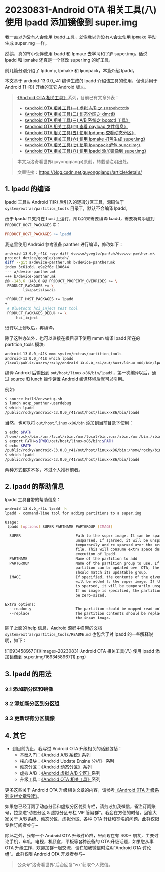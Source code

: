 # 20230831-Android OTA 相关工具(八) 使用 lpadd 添加镜像到 super.img

我一直以为没有人会使用 lpadd 工具，就像我以为没有人会去使用 lpmake 手动生成 super.img 一样。

然鹅，真的有小伙伴使用 lpadd 和 lpmake 去学习和了解 super.img。话说 lpadd 和 lpmake 还真是一个修改 super.img 的好工具。





前几篇分别介绍了 lpdump, lpmake 和 lpunpack，本篇介绍 lpadd。

本文基于 android-13.0.0_r41 编译生成的 lpadd 介绍该工具的使用，但也适用于 Android 11 (R)) 开始的其它 Android 版本。



> [《Android OTA 相关工具》](https://blog.csdn.net/guyongqiangx/category_12211864.html)系列，目前已有文章列表：
>
> - [《Android OTA 相关工具(一) 虚拟 A/B 之 snapshotctl》](https://blog.csdn.net/guyongqiangx/article/details/129122159)
> - [《Android OTA 相关工具(二) 动态分区之 dmctl》](https://blog.csdn.net/guyongqiangx/article/details/129229115)
> - [《Android OTA 相关工具(三) A/B 系统之 bootctl 工具》](https://blog.csdn.net/guyongqiangx/article/details/129310109)
> - [《Android OTA 相关工具(四) 查看 payload 文件信息》](https://blog.csdn.net/guyongqiangx/article/details/129228856)
> - [《Android OTA 相关工具(五) 使用 lpdump 查看动态分区》](https://blog.csdn.net/guyongqiangx/article/details/129785777)
> - [《Android OTA 相关工具(六) 使用 lpmake 打包生成 super.img》](https://blog.csdn.net/guyongqiangx/article/details/132581720)
> - [《Android OTA 相关工具(七) 使用 lpunpack 解包 super.img》](https://blog.csdn.net/guyongqiangx/article/details/132598451)
> - [《Android OTA 相关工具(八) 使用 lpadd 添加镜像到 super.img》]()



> 本文为洛奇看世界(guyongqiangx)原创，转载请注明出处。
>
> 文章链接：https://blog.csdn.net/guyongqiangx/article/details/



## 1. lpadd 的编译

lpadd 工具从 Android 11(R) 后引入的逻辑分区工具，源码位于 `system/extras/partition_tools` 目录下，默认不会编译 lpadd。

由于 lpadd 只支持在 host 上运行，所以如果需要编译 lpadd，需要将其添加到 `PRODUCT_HOST_PACKAGES` 中：

```makefile
PRODUCT_HOST_PACKAGES += lpadd
```



我这里使用 Android 参考设备 panther 进行编译，修改如下：

```bash
android-13.0.0_r41$ repo diff device/google/pantah/device-panther.mk 
project device/google/pantah/
diff --git a/device-panther.mk b/device-panther.mk
index 3c61c6d..e9e2f6c 100644
--- a/device-panther.mk
+++ b/device-panther.mk
@@ -143,6 +143,8 @@ PRODUCT_PROPERTY_OVERRIDES += \
 PRODUCT_PACKAGES += \
        libspatialaudio
 
+PRODUCT_HOST_PACKAGES += lpadd 
+
 # Bluetooth hci_inject test tool
 PRODUCT_PACKAGES_DEBUG += \
     hci_inject
```

进行以上修改后，再编译。



除了这种办法外，也可以直接在根目录下使用 mmm 编译 lpadd 所在的 partition_tools 模块:

```bash
android-13.0.0_r41$ mmm system/extras/partition_tools
android-13.0.0_r41$ which lpadd
/local/public/users/rocky/android-13.0.0_r41/out/host/linux-x86/bin/lpadd
```



编译 Android 后输出到 `out/host/linux-x86/bin/lpadd` ，第一次编译以后，通过 source 和 lunch 操作设置 Android 编译环境后就可以引用。

例如:

```bash
$ source build/envsetup.sh 
$ lunch aosp_panther-userdebug
$ which lpadd 
/public/rocky/android-13.0.0_r41/out/host/linux-x86/bin/lpadd
```



当然，也可以将 `out/host/linux-x86/bin` 添加到当前目录下使用：

```bash
$ echo $PATH
/home/rocky/bin:/usr/local/sbin:/usr/local/bin:/usr/sbin:/usr/bin:/sbin:/bin
$ export PATH=${PWD}/out/host/linux-x86/bin:$PATH
$ echo $PATH
/public/rocky/android-13.0.0_r41/out/host/linux-x86/bin:/home/rocky/bin:/usr/local/sbin:/usr/local/bin:/usr/sbin:/usr/bin:/sbin:/bin
$ which lpadd 
/public/rocky/android-13.0.0_r41/out/host/linux-x86/bin/lpadd
```



两种方式都差不多，不过个人推荐前者。

## 2. lpadd 的帮助信息

lpadd 工具自带的帮助信息：

```bash
android-13.0.0_r41$ lpadd -h
lpadd - command-line tool for adding partitions to a super.img

Usage:
 lpadd [options] SUPER PARTNAME PARTGROUP [IMAGE]

  SUPER                         Path to the super image. It can be sparsed or
                                unsparsed. If sparsed, it will be unsparsed
                                temporarily and re-sparsed over the original
                                file. This will consume extra space during the
                                execution of lpadd.
  PARTNAME                      Name of the partition to add.
  PARTGROUP                     Name of the partition group to use. If the
                                partition can be updated over OTA, the group
                                should match its updatable group.
  IMAGE                         If specified, the contents of the given image
                                will be added to the super image. If the image
                                is sparsed, it will be temporarily unsparsed.
                                If no image is specified, the partition will
                                be zero-sized.

Extra options:
  --readonly                    The partition should be mapped read-only.
  --replace                     The partition contents should be replaced with
                                the input image.

```

除了上面的 help 信息，Android 源码中自带的文档 `system/extras/partition_tools/README.md` 也包含了对 lpadd 的一些解释说明，如下：

![1693458967(1)](images-20230831-Android OTA 相关工具(八) 使用 lpadd 添加镜像到 super.img/1693458967(1).png)

## 3. lpadd 的用法

### 3.1 添加新分区和镜像

### 3.2 添加新分区到分区组

### 3.3 更新现有分区镜像 



## 4. 其它

- 到目前为止，我写过 Android OTA 升级相关的话题包括：
  - 基础入门：[《Android A/B 系统》](https://blog.csdn.net/guyongqiangx/category_12140293.html)系列
  - 核心模块：[《Android Update Engine 分析》](https://blog.csdn.net/guyongqiangx/category_12140296.html) 系列
  - 动态分区：[《Android 动态分区》](https://blog.csdn.net/guyongqiangx/category_12140166.html) 系列
  - 虚拟 A/B：[《Android 虚拟 A/B 分区》](https://blog.csdn.net/guyongqiangx/category_12121868.html)系列
  - 升级工具：[《Android OTA 相关工具》](https://blog.csdn.net/guyongqiangx/category_12211864.html)系列

更多这些关于 Android OTA 升级相关文章的内容，请参考[《Android OTA 升级系列专栏文章导读》](https://blog.csdn.net/guyongqiangx/article/details/129019303)。

如果您已经订阅了动态分区和虚拟分区付费专栏，请务必加我微信，备注订阅账号，拉您进“动态分区 & 虚拟分区专栏 VIP 答疑群”。我会在方便的时候，回答大家关于 A/B 系统、动态分区、虚拟分区、各种 OTA 升级和签名的问题，此群仅限专栏订阅者参与~

除此之外，我有一个 Android OTA 升级讨论群，里面现在有 400+ 朋友，主要讨论手机，车机，电视，机顶盒，平板等各种设备的 OTA 升级话题，如果您从事 OTA 升级工作，欢迎加群一起交流，请在加我微信时注明“Android OTA 讨论组”。此群仅限 Android OTA 开发者参与~

> 公众号“洛奇看世界”后台回复“wx”获取个人微信。





